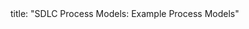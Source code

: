 <frontmatter>
title: "SDLC Process Models: Example Process Models"
</frontmatter>

<include src="container-inPage-asFlat.md" boilerplate />